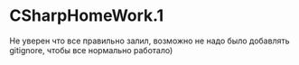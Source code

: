 # CSharpHomeWork.1
Не уверен что все правильно залил, возможно не надо было добавлять gitignore, чтобы все нормально работало)
